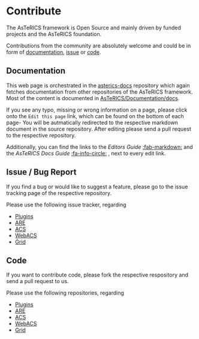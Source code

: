 # Contribute

The AsTeRICS framework is Open Source and mainly driven by funded projects and the AsTeRICS foundation.

Contributions from the community are absolutely welcome and could be in form of [documentation](#documentation), [issue](#issue-bug-report) or [code](#code).

## Documentation

This web page is orchestrated in the [asterics-docs](https://github.com/asterics/asterics-docs) repository which again fetches documentation from other repositories of the AsTeRICS framework. Most of the content is documented in [AsTeRICS/Documentation/docs](https://github.com/asterics/AsTeRICS/tree/pre-3.1/Documentation/docs).

If you see any typo, missing or wrong information on a page, please click onto the `Edit this page` link, which can be found on the bottom of each page- You will be autmatically redirected to the respective markdown document in the source repository. After editing please send a pull request to the respective repository.

Additionally, you can find the links to the _Editors Guide_ [:fab-markdown:](/guide/editor.html) and the _AsTeRICS Docs Guide_ [:fa-info-circle:](/guide/docs.html) , next to every edit link.

## Issue / Bug Report

If you find a bug or would like to suggest a feature, please go to the issue tracking page of the respective repository.

Please use the following issue tracker, regarding

- [Plugins](https://github.com/asterics/AsTeRICS/issues)
- [ARE](https://github.com/asterics/AsTeRICS/issues)
- [ACS](https://github.com/asterics/AsTeRICS/issues)
- [WebACS](https://github.com/asterics/WebACS/issues)
- [Grid](https://github.com/asterics/AsTeRICS-Grid/issues)

## Code

If you want to contribute code, please fork the respective respository and send a pull request to us.

Please use the following repositories, regarding

- [Plugins](https://github.com/asterics/AsTeRICS/)
- [ARE](https://github.com/asterics/AsTeRICS/)
- [ACS](https://github.com/asterics/AsTeRICS/)
- [WebACS](https://github.com/asterics/WebACS/)
- [Grid](https://github.com/asterics/AsTeRICS-Grid/)
